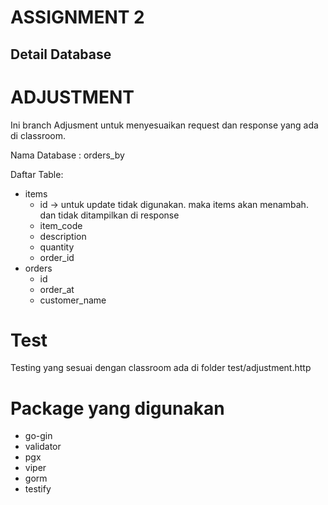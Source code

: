 # ASSIGNMENT 2

## Detail Database

# ADJUSTMENT

Ini branch Adjusment untuk menyesuaikan request dan response yang ada di classroom. 

Nama Database : orders_by  

Daftar Table:

- items
  - id -> untuk update tidak digunakan. maka items akan menambah. dan tidak ditampilkan di response
  - item_code 
  - description
  - quantity
  - order_id
- orders
  - id
  - order_at
  - customer_name

# Test

Testing yang sesuai dengan classroom ada di folder test/adjustment.http


# Package yang digunakan
- go-gin
- validator
- pgx
- viper
- gorm
- testify

